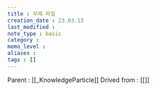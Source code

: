 ```yaml
---
title : 무제 파일
creation_date : 23.03.13
last_modified :
note_type : basic
category :
memo_level :
aliases : 
tags : []
---
```


Parent : [[_KnowledgeParticle]]
Drived from : [[]]
